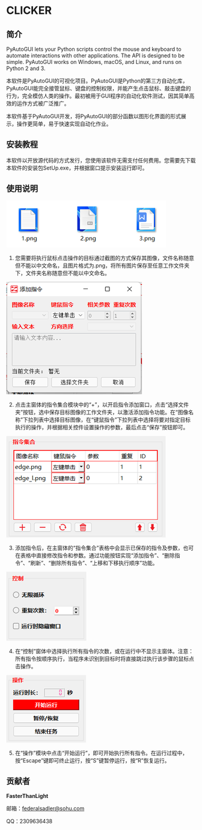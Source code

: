 # CLICKER
## 简介
PyAutoGUI lets your Python scripts control the mouse and keyboard to automate interactions with other applications. The API is designed to be simple. PyAutoGUI works on Windows, macOS, and Linux, and runs on Python 2 and 3.

本软件是PyAutoGUI的可视化项目。PyAutoGUI是Python的第三方自动化库，PyAutoGUI能完全接管鼠标、键盘的控制权限，并能产生点击鼠标、敲击键盘的行为，完全模仿人类的操作。最初被用于GUI程序的自动化软件测试，因其简单高效的运作方式被广泛推广。

本软件基于PyAutoGUI开发，将PyAutoGUI的部分函数以图形化界面的形式展示，操作更简单，易于快速实现自动化作业。

## 安装教程

本软件以开放源代码的方式发行，您使用该软件无需支付任何费用。您需要先下载本软件的安装包SetUp.exe，并根据窗口提示安装运行即可。

## 使用说明

![1](INSTRUCTIONS\1.png)

1. 您需要将执行鼠标点击操作的目标通过截图的方式保存其图像，文件名称随意但不能以中文命名，且图片格式为.png，将所有图片保存至任意工作文件夹下，文件夹名称随意但不能以中文命名。

![2](INSTRUCTIONS\3.png)

2. 点击主窗体的指令集合模块中的“+”，以开启指令添加窗口，点击“选择文件夹”按钮，选中保存目标图像的工作文件夹，以激活添加指令功能。在“图像名称”下拉列表中选择目标图像，在“键鼠指令”下拉列表中选择将要对指定目标执行的操作，并根据相关控件设置操作的参数，最后点击“保存”按钮即可。

![3](INSTRUCTIONS\4.png)

3. 添加指令后，在主窗体的“指令集合”表格中会显示已保存的指令及参数，也可在表格中直接修改指令和参数。通过功能按钮实现“添加指令”、“删除指令”、“刷新”、“删除所有指令”、“上移和下移执行顺序”功能。

![4](INSTRUCTIONS\5.png)

4. 在“控制”窗体中选择执行所有指令的次数，或在运行中不显示主窗体。注意：所有指令按顺序执行，当程序未识别到目标时将直接跳过执行该步骤的鼠标点击操作。

![5](INSTRUCTIONS\6.png)

5. 在“操作”模块中点击“开始运行”，即可开始执行所有指令。在运行过程中，按“Escape”键即可终止运行，按“S”键暂停运行，按“R”恢复运行。

## 贡献者

**FasterThanLight**

邮箱：federalsadler@sohu.com

QQ：2309636438
